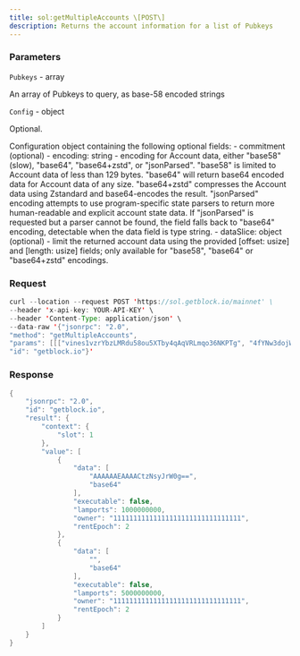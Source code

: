 ```yaml
---
title: sol:getMultipleAccounts \[POST\]
description: Returns the account information for a list of Pubkeys
---
```


### Parameters


`Pubkeys` - array

An array of Pubkeys to query, as base-58 encoded strings

`Config` - object

Optional.

Configuration object containing the following optional fields: -
commitment (optional) - encoding: string - encoding for Account data,
either "base58" (slow), "base64", "base64+zstd", or "jsonParsed".
"base58" is limited to Account data of less than 129 bytes. "base64"
will return base64 encoded data for Account data of any size.
"base64+zstd" compresses the Account data using Zstandard and
base64-encodes the result. "jsonParsed" encoding attempts to use
program-specific state parsers to return more human-readable and
explicit account state data. If "jsonParsed" is requested but a parser
cannot be found, the field falls back to "base64" encoding, detectable
when the data field is type string. - dataSlice: object (optional) -
limit the returned account data using the provided \[offset: usize\] and
\[length: usize\] fields; only available for "base58", "base64" or
"base64+zstd" encodings.

### Request

``` java
curl --location --request POST 'https://sol.getblock.io/mainnet' \ 
--header 'x-api-key: YOUR-API-KEY' \ 
--header 'Content-Type: application/json' \ 
--data-raw '{"jsonrpc": "2.0",
"method": "getMultipleAccounts",
"params": [[["vines1vzrYbzLMRdu58ou5XTby4qAqVRLmqo36NKPTg", "4fYNw3dojWmQ4dXtSGE9epjRGy9pFSx62YypT7avPYvA"]], [{"dataSlice": {"offset": 0, "lenght": 0}}]],
"id": "getblock.io"}'
```

###  Response

``` java
{
    "jsonrpc": "2.0",
    "id": "getblock.io",
    "result": {
        "context": {
            "slot": 1
        },
        "value": [
            {
                "data": [
                    "AAAAAAEAAAACtzNsyJrW0g==",
                    "base64"
                ],
                "executable": false,
                "lamports": 1000000000,
                "owner": "11111111111111111111111111111111",
                "rentEpoch": 2
            },
            {
                "data": [
                    "",
                    "base64"
                ],
                "executable": false,
                "lamports": 5000000000,
                "owner": "11111111111111111111111111111111",
                "rentEpoch": 2
            }
        ]
    }
}
```

